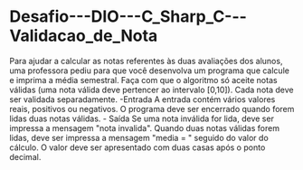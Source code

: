 # Desafio---DIO---C_Sharp_C---Validacao_de_Nota
Para ajudar a calcular as notas referentes às duas avaliações dos alunos,  uma professora pediu para que você desenvolva um programa que calcule e imprima  a média semestral. Faça com que o algoritmo só aceite notas válidas (uma nota  válida deve pertencer ao intervalo [0,10]). Cada nota deve ser validada  separadamente.    -Entrada    A entrada contém vários valores reais, positivos ou negativos. O programa deve  ser encerrado quando forem lidas duas notas válidas.    - Saída    Se uma nota inválida for lida, deve ser impressa a mensagem "nota invalida".  Quando duas notas válidas forem lidas, deve ser impressa a mensagem "media = "  seguido do valor do cálculo. O valor deve ser apresentado com duas casas após  o ponto decimal.
